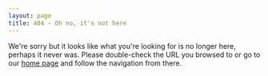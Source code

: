 ```yaml
---
layout: page
title: 404 - Oh no, it's not here
---
```


We're sorry but it looks like what you're looking for is no longer here,
perhaps it never was. Please double-check the URL you browsed to or go to our
[home page](/) and follow the navigation from there.